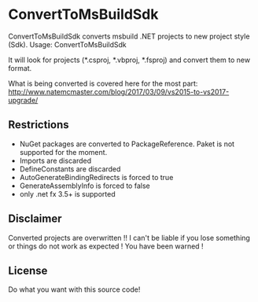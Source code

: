 # ConvertToMsBuildSdk
ConvertToMsBuildSdk converts msbuild .NET projects to new project style (Sdk).
Usage:
  ConvertToMsBuildSdk <folder>

It will look for projects (*.csproj, *.vbproj, *.fsproj) and convert them to new format.

What is being converted is covered here for the most part:
http://www.natemcmaster.com/blog/2017/03/09/vs2015-to-vs2017-upgrade/

## Restrictions
* NuGet packages are converted to PackageReference. Paket is not supported for the moment.
* Imports are discarded
* DefineConstants are discarded
* AutoGenerateBindingRedirects is forced to true
* GenerateAssemblyInfo is forced to false
* only .net fx 3.5+ is supported

## Disclaimer
Converted projects are overwritten !!
I can't be liable if you lose something or things do not work as expected !
You have been warned !

## License
Do what you want with this source code!
